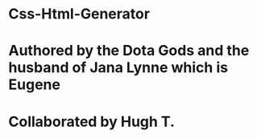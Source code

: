 # Css-Html-Generator

# Authored by the Dota Gods and the husband of Jana Lynne which is Eugene
# Collaborated by Hugh T.